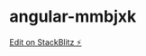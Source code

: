 # angular-mmbjxk

[Edit on StackBlitz ⚡️](https://stackblitz.com/github/ArtemKirichuk/angular-start-app)
